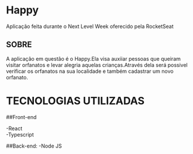 # Happy

Aplicação feita durante o Next Level Week oferecido pela RocketSeat </br>

## SOBRE</br>

A aplicação em questão é o Happy.Ela visa auxiiar pessoas que queiram visitar orfanatos e levar alegria aquelas crianças.Através dela será possivel verificar os orfanatos na sua 
localidade e também cadastrar um novo orfanato. 

# TECNOLOGIAS UTILIZADAS</br>
##Front-end

-React </br>
-Typescript

##Back-end:
-Node JS </br>
